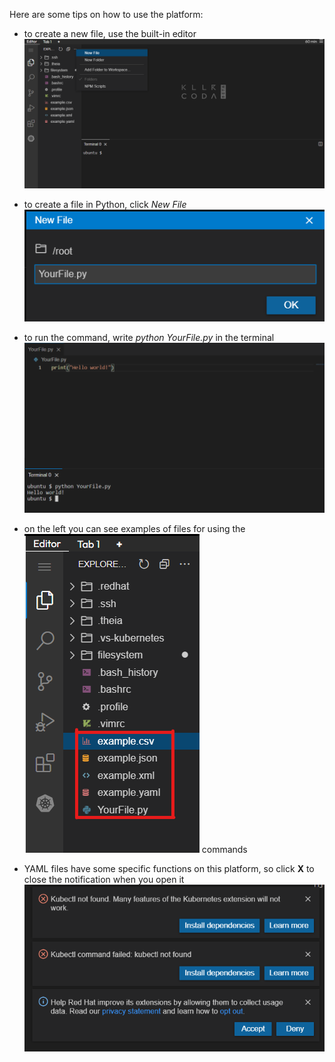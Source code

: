 Here are some tips on how to use the platform:

- to create a new file, use the built-in editor ![pic1](pic1.png)


- to create a file in Python, click *New File* ![pic2](pic2.png)


- to run the command, write *python YourFile.py* in the terminal ![pic3](pic3.png)


- on the left you can see examples of files for using the ![pic5](pic5.png) commands


- YAML files have some specific functions on this platform, 
so click **X** to close the notification when you open it ![pic4](pic4.png)